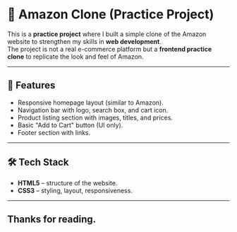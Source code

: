 # 🛒 Amazon Clone (Practice Project)

This is a **practice project** where I built a simple clone of the Amazon website to strengthen my skills in **web development**.  
The project is not a real e-commerce platform but a **frontend practice clone** to replicate the look and feel of Amazon.

---

## 🚀 Features
- Responsive homepage layout (similar to Amazon).
- Navigation bar with logo, search box, and cart icon.
- Product listing section with images, titles, and prices.
- Basic "Add to Cart" button (UI only).
- Footer section with links.

---

## 🛠️ Tech Stack
- **HTML5** – structure of the website.  
- **CSS3** – styling, layout, responsiveness.  

---

## Thanks for reading.
